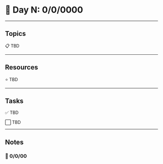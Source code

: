 # :calendar: Day N: 0/0/0000

---

## Topics

:clipboard: TBD

---

## Resources

:star: TBD

---

## Tasks

:white_check_mark: TBD

:white_large_square: TBD

---

## Notes

### :notebook: 0/0/00
